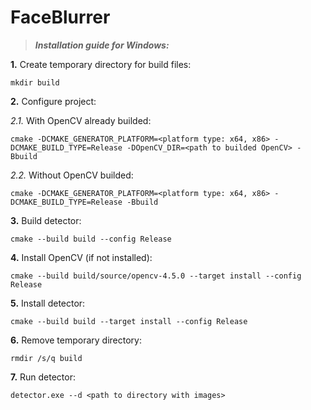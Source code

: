 # FaceBlurrer

>***Installation guide for Windows:***

**1.** Create temporary directory for build files:

`mkdir build`

**2.** Configure project:

*2.1.* With OpenCV already builded:

`cmake -DCMAKE_GENERATOR_PLATFORM=<platform type: x64, x86> -DCMAKE_BUILD_TYPE=Release -DOpenCV_DIR=<path to builded OpenCV> -Bbuild`

*2.2.* Without OpenCV builded:
		
`cmake -DCMAKE_GENERATOR_PLATFORM=<platform type: x64, x86> -DCMAKE_BUILD_TYPE=Release -Bbuild`

**3.** Build detector:
	
`cmake --build build --config Release`

**4.** Install OpenCV (if not installed):
	
`cmake --build build/source/opencv-4.5.0 --target install --config Release`

**5.** Install detector:

`cmake --build build --target install --config Release`

**6.** Remove temporary directory:

`rmdir /s/q build`

**7.** Run detector:

`detector.exe --d <path to directory with images>`